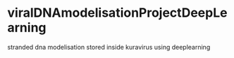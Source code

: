 # viralDNAmodelisationProjectDeepLearning
stranded dna modelisation stored inside kuravirus using deeplearning
